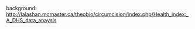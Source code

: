 
background:  http://lalashan.mcmaster.ca/theobio/circumcision/index.php/Health_index:_A_DHS_data_anaysis

